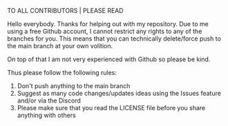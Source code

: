 TO ALL CONTRIBUTORS | PLEASE READ

Hello everybody. Thanks for helping out with my repository. Due to me using a free Github account, I cannot restrict any rights to any of the branches for you. 
This means that you can technically delete/force push to the main branch at your own volition.

On top of that I am not very experienced with Github so please be kind.

Thus please follow the following rules:

1. Don't push anything to the main branch
2. Suggest as many code changes/updates ideas using the Issues feature and/or via the Discord
3. Please make sure that you read the LICENSE file before you share anything with others
